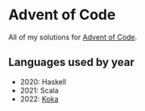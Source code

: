 # Advent of Code

All of my solutions for [Advent of Code](https://adventofcode.com/).

## Languages used by year

* 2020: Haskell
* 2021: Scala
* 2022: [Koka](https://koka-lang.github.io/)

